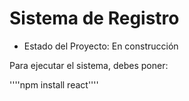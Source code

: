 <h1>Sistema de Registro</h1>

- Estado del Proyecto: En construcción

Para ejecutar el sistema, debes poner:

''''npm install react''''

